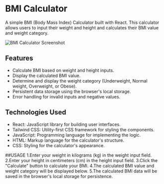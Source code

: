 # BMI Calculator

A simple BMI (Body Mass Index) Calculator built with React. This calculator allows users to input their weight and height and calculates their BMI value and weight category.

![BMI Calculator Screenshot](./screenshot.png)

## Features

- Calculate BMI based on weight and height inputs.
- Display the calculated BMI value.
- Determine and display the weight category (Underweight, Normal weight, Overweight, or Obese).
- Persistent data storage using the browser's local storage.
- Error handling for invalid inputs and negative values.

## Technologies Used

- React: JavaScript library for building user interfaces.
- Tailwind CSS: Utility-first CSS framework for styling the components.
- JavaScript: Programming language for implementing the logic.
- HTML: Markup language for the calculator's structure.
- CSS: Styling for the calculator's appearance.

##USAGE
1.Enter your weight in kilograms (kg) in the weight input field.
2.Enter your height in centimeters (cm) in the height input field.
3.Click the "Calculate" button to calculate your BMI.
4.The calculated BMI value and weight category will be displayed below.
5.The calculated BMI data will be saved in the browser's local storage for persistence.


